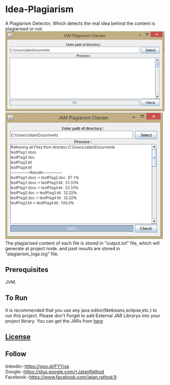 # Idea-Plagiarism
A Plagiarism Detector, Which detects the real idea behind the content is plagiarised or not.
![Screenshot1](https://github.com/jatanrathod/Idea-Plagiarism/blob/master/first_screen.PNG)
</br>
![Screenshot2](https://github.com/jatanrathod/Idea-Plagiarism/blob/master/last_screen.PNG)
</br>
The plagiarised content of each file is stored in "output.txt" file, which will generate at project node.
and past results are stored in "plagiarism_logs.log" file.
## Prerequisites
JVM.
## To Run
It is recommended that you use any java editor(Netbeans,eclipse,etc.) to run this project.
Please don't Forget to add External JAR Librarys into your project library.
You can get the JARs from [here](https://github.com/jatanrathod/Idea-Plagiarism/tree/master/External%20JARs)</br>
## [License](https://github.com/jatanrathod/Idea-Plagiarism/blob/master/License.md)
## Follow
linkedin:-https://goo.gl/FYYjxa</br>
Google:-https://plus.google.com/+JatanRathod</br>
Facebook:-https://www.facebook.com/jatan.rathod.9
